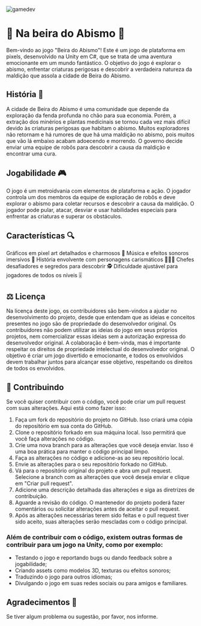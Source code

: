 ![gamedev](https://user-images.githubusercontent.com/96671069/233741945-fb822b91-b725-4ec2-84d5-e8821ade8a68.png)
# 🌉 Na beira do Abismo 🌉
Bem-vindo ao jogo "Beira do Abismo"! Este é um jogo de plataforma em pixels, desenvolvido na Unity em C#, que se trata de uma aventura emocionante em um mundo fantástico. O objetivo do jogo é explorar o abismo, enfrentar criaturas perigosas e descobrir a verdadeira natureza da maldição que assola a cidade de Beira do Abismo.

## História  📖
A cidade de Beira do Abismo é uma comunidade que depende da exploração da fenda profunda no chão para sua economia. Porém, a extração dos minérios e plantas medicinais se tornou cada vez mais difícil devido às criaturas perigosas que habitam o abismo. Muitos exploradores não retornam e há rumores de que há uma maldição no abismo, pois muitos que vão lá embaixo acabam adoecendo e morrendo. O governo decide enviar uma equipe de robôs para descobrir a causa da maldição e encontrar uma cura.

## Jogabilidade  🎮
O jogo é um metroidvania com elementos de plataforma e ação. O jogador controla um dos membros da equipe de exploração de robôs e deve explorar o abismo para coletar recursos e descobrir a causa da maldição. O jogador pode pular, atacar, desviar e usar habilidades especiais para enfrentar as criaturas e superar os obstáculos.

## Características 🔍
Gráficos em pixel art detalhados e charmosos 🎨
Música e efeitos sonoros imersivos 🎵
História envolvente com personagens carismáticos 🧑‍🤝‍🧑
Chefes desafiadores e segredos para descobrir 🕵️
Dificuldade ajustável para jogadores de todos os níveis 🎚️

## ⚖️ Licença
Na licença deste jogo, os contribuidores são bem-vindos a ajudar no desenvolvimento do projeto, desde que entendam que as ideias e conceitos presentes no jogo são de propriedade do desenvolvedor original. Os contribuidores não podem utilizar as ideias do jogo em seus próprios projetos, nem comercializar essas ideias sem a autorização expressa do desenvolvedor original. A colaboração é bem-vinda, mas é importante respeitar os direitos de propriedade intelectual do desenvolvedor original. O objetivo é criar um jogo divertido e emocionante, e todos os envolvidos devem trabalhar juntos para alcançar esse objetivo, respeitando os direitos de todos os envolvidos.

## 🤝 Contribuindo
Se você quiser contribuir com o código, você pode criar um pull request com suas alterações. Aqui está como fazer isso:
1. Faça um fork do repositório do projeto no GitHub. Isso criará uma cópia do repositório em sua conta do GitHub.
2. Clone o repositório forkado em sua máquina local. Isso permitirá que você faça alterações no código.
3. Crie uma nova branch para as alterações que você deseja enviar. Isso é uma boa prática para manter o código principal limpo.
4. Faça as alterações no código e adicione-as ao seu repositório local.
5. Envie as alterações para o seu repositório forkado no GitHub.
6. Vá para o repositório original do projeto e abra um pull request. Selecione a branch com as alterações que você deseja enviar e clique em "Criar pull request".
7. Adicione uma descrição detalhada das alterações e siga as diretrizes de contribuição.
8. Aguarde a revisão do código. O mantenedor do projeto poderá fazer comentários ou solicitar alterações antes de aceitar o pull request. 
9. Após as alterações necessárias terem sido feitas e o pull request tiver sido aceito, suas alterações serão mescladas com o código principal.

### Além de contribuir com o código, existem outras formas de contribuir para um jogo na Unity, como por exemplo:

- Testando o jogo e reportando bugs ou dando feedback sobre a jogabilidade;
- Criando assets como modelos 3D, texturas ou efeitos sonoros;
- Traduzindo o jogo para outros idiomas;
- Divulgando o jogo em suas redes sociais ou para amigos e familiares.

## Agradecimentos 🙏
Se tiver algum problema ou sugestão, por favor, nos informe.
